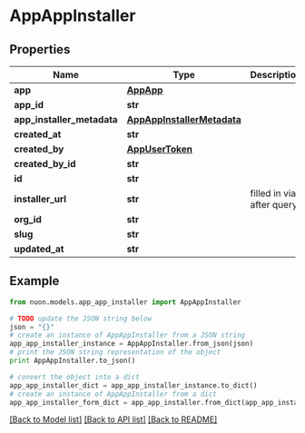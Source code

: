 # AppAppInstaller


## Properties

Name | Type | Description | Notes
------------ | ------------- | ------------- | -------------
**app** | [**AppApp**](AppApp.md) |  | [optional] 
**app_id** | **str** |  | [optional] 
**app_installer_metadata** | [**AppAppInstallerMetadata**](AppAppInstallerMetadata.md) |  | [optional] 
**created_at** | **str** |  | [optional] 
**created_by** | [**AppUserToken**](AppUserToken.md) |  | [optional] 
**created_by_id** | **str** |  | [optional] 
**id** | **str** |  | [optional] 
**installer_url** | **str** | filled in via after query | [optional] 
**org_id** | **str** |  | [optional] 
**slug** | **str** |  | [optional] 
**updated_at** | **str** |  | [optional] 

## Example

```python
from nuon.models.app_app_installer import AppAppInstaller

# TODO update the JSON string below
json = "{}"
# create an instance of AppAppInstaller from a JSON string
app_app_installer_instance = AppAppInstaller.from_json(json)
# print the JSON string representation of the object
print AppAppInstaller.to_json()

# convert the object into a dict
app_app_installer_dict = app_app_installer_instance.to_dict()
# create an instance of AppAppInstaller from a dict
app_app_installer_form_dict = app_app_installer.from_dict(app_app_installer_dict)
```
[[Back to Model list]](../README.md#documentation-for-models) [[Back to API list]](../README.md#documentation-for-api-endpoints) [[Back to README]](../README.md)


